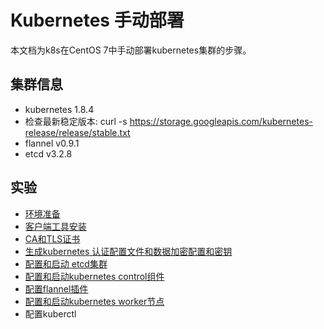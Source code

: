 # Kubernetes 手动部署 #

本文档为k8s在CentOS 7中手动部署kubernetes集群的步骤。

## 集群信息 ##

- kubernetes 1.8.4
- 检查最新稳定版本: curl -s https://storage.googleapis.com/kubernetes-release/release/stable.txt
- flannel v0.9.1
- etcd v3.2.8

## 实验 ##

- [环境准备](blob/master/docs/01-prerequisites.md)
- [客户端工具安装](blob/master/docs/02-clinet-tools.md)
- [CA和TLS证书](blob/master/docs/03-certificate.md)
- [生成kubernetes 认证配置文件和数据加密配置和密钥](blob/master/docs/04-kubernetes-configuration-files.md)
- [配置和启动 etcd集群](blob/master/docs/05-etcd.md)
- [配置和启动kubernetes control组件](blob/master/docs/06-k8s-controllers.md)
- [配置flannel插件](blob/master/docs/07-flannel.md)
- [配置和启动kubernetes worker节点](blob/master/docs/08-k8s-workers.md)
- 配置kuberctl




